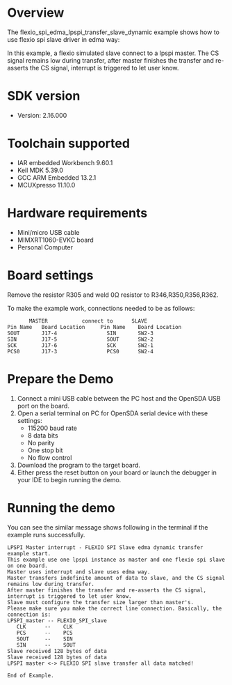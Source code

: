 Overview
========
The flexio_spi_edma_lpspi_transfer_slave_dynamic example shows how to use flexio spi slave driver in edma way:

In this example, a flexio simulated slave connect to a lpspi master. The CS signal remains low during transfer,
after master finishes the transfer and re-asserts the CS signal, interrupt is triggered to let user know.

SDK version
===========
- Version: 2.16.000

Toolchain supported
===================
- IAR embedded Workbench  9.60.1
- Keil MDK  5.39.0
- GCC ARM Embedded  13.2.1
- MCUXpresso  11.10.0

Hardware requirements
=====================
- Mini/micro USB cable
- MIMXRT1060-EVKC board
- Personal Computer

Board settings
==============
Remove the resistor R305 and weld 0Ω resistor to R346,R350,R356,R362.

To make the example work, connections needed to be as follows:
~~~~~~~~~~~~~~~~~~~~~~~~~~~~~~~~~~~~~~~~~~~~~~~~~~~~~~
       MASTER           connect to      SLAVE
Pin Name   Board Location     Pin Name    Board Location
SOUT       J17-4                SIN       SW2-3
SIN        J17-5                SOUT      SW2-2
SCK        J17-6                SCK       SW2-1
PCS0       J17-3                PCS0      SW2-4
~~~~~~~~~~~~~~~~~~~~~~~~~~~~~~~~~~~~~~~~~~~~~~~~~~~~~~

Prepare the Demo
================
1. Connect a mini USB cable between the PC host and the OpenSDA USB port on the board.
2. Open a serial terminal on PC for OpenSDA serial device with these settings:
    - 115200 baud rate
    - 8 data bits
    - No parity
    - One stop bit
    - No flow control
3. Download the program to the target board.
4. Either press the reset button on your board or launch the debugger in your IDE to begin running
   the demo.

Running the demo
================
You can see the similar message shows following in the terminal if the example runs successfully.

~~~~~~~~~~~~~~~~~~~~~~~~~~~~
LPSPI Master interrupt - FLEXIO SPI Slave edma dynamic transfer example start.
This example use one lpspi instance as master and one flexio spi slave on one board.
Master uses interrupt and slave uses edma way.
Master transfers indefinite amount of data to slave, and the CS signal remains low during transfer.
After master finishes the transfer and re-asserts the CS signal, interrupt is triggered to let user know.
Slave must configure the transfer size larger than master's.
Please make sure you make the correct line connection. Basically, the connection is:
LPSPI_master -- FLEXIO_SPI_slave
   CLK      --    CLK
   PCS      --    PCS
   SOUT     --    SIN
   SIN      --    SOUT
Slave received 128 bytes of data
Slave received 128 bytes of data
LPSPI master <-> FLEXIO SPI slave transfer all data matched!

End of Example.
~~~~~~~~~~~~~~~~~~~~~~~~~~~~
